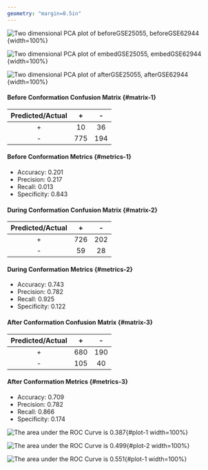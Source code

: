 ```yaml
---
geometry: "margin=0.5in"
---
```


![Two dimensional PCA plot of beforeGSE25055, beforeGSE62944](../plots/11_Adversarial_Network/distinguish/beforePCA.jpg){width=100%}

![Two dimensional PCA plot of embedGSE25055, embedGSE62944](../plots/11_Adversarial_Network/distinguish/embedPCA.jpg){width=100%}

![Two dimensional PCA plot of afterGSE25055, afterGSE62944](../plots/11_Adversarial_Network/distinguish/afterPCA.jpg){width=100%}

#### Before Conformation Confusion Matrix {#matrix-1} 

|   Predicted/Actual    |   +   |   -   |
| :-------------------: | :---: | :---: |
|           +           |  10  |  36  |
|           -           |  775  |  194  |

#### Before Conformation Metrics {#metrics-1} 

- Accuracy:     0.201 
- Precision:    0.217 
- Recall:       0.013 
- Specificity:  0.843 

#### During Conformation Confusion Matrix {#matrix-2} 

|   Predicted/Actual    |   +   |   -   |
| :-------------------: | :---: | :---: |
|           +           |  726  |  202  |
|           -           |  59  |  28  |

#### During Conformation Metrics {#metrics-2} 

- Accuracy:     0.743 
- Precision:    0.782 
- Recall:       0.925 
- Specificity:  0.122 

#### After Conformation Confusion Matrix {#matrix-3} 

|   Predicted/Actual    |   +   |   -   |
| :-------------------: | :---: | :---: |
|           +           |  680  |  190  |
|           -           |  105  |  40  |

#### After Conformation Metrics {#metrics-3} 

- Accuracy:     0.709 
- Precision:    0.782 
- Recall:       0.866 
- Specificity:  0.174 

![The area under the ROC Curve is 0.387](../plots/11_Adversarial_Network/distinguish/beforeROC.jpg){#plot-1 width=100%}

![The area under the ROC Curve is 0.499](../plots/11_Adversarial_Network/distinguish/embedROC.jpg){#plot-2 width=100%}

![The area under the ROC Curve is 0.551](../plots/11_Adversarial_Network/distinguish/afterROC.jpg){#plot-1 width=100%}
